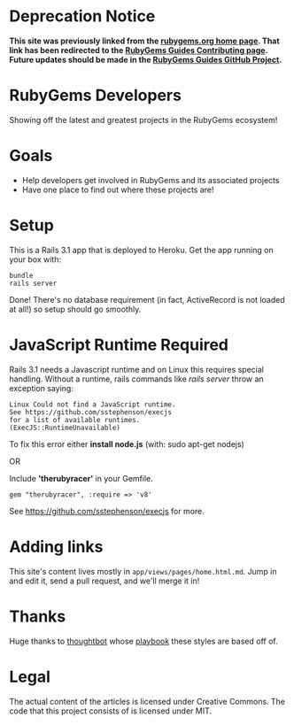 Deprecation Notice
==================

**This site was previously linked from the [rubygems.org home page](https://rubygems.org/). That link has
been redirected to the [RubyGems Guides Contributing page](http://guides.rubygems.org/contributing/). Future
updates should be made in the [RubyGems Guides GitHub Project](https://github.com/rubygems/guides).**

RubyGems Developers
===================

Showing off the latest and greatest projects in the RubyGems ecosystem!

Goals
=====

* Help developers get involved in RubyGems and its associated projects
* Have one place to find out where these projects are!

Setup
=====

This is a Rails 3.1 app that is deployed to Heroku. Get the app running on your box with:

    bundle
    rails server

Done! There's no database requirement (in fact, ActiveRecord is not loaded at all!) so setup should go smoothly.

JavaScript Runtime Required
===============================

Rails 3.1 needs a Javascript runtime and on Linux this requires special handling.
Without a runtime, rails commands like  *rails server* throw an exception saying:

    Linux Could not find a JavaScript runtime.
    See https://github.com/sstephenson/execjs
    for a list of available runtimes.
    (ExecJS::RuntimeUnavailable)

To fix this error either **install node.js** (with: sudo apt-get nodejs)

OR

Include **'therubyracer'** in your Gemfile.

    gem "therubyracer", :require => 'v8'

See https://github.com/sstephenson/execjs for more.

Adding links
============

This site's content lives mostly in `app/views/pages/home.html.md`. Jump in and edit it, send a pull request, and we'll merge it in!

Thanks
======

Huge thanks to [thoughtbot](http//thoughtbot.com) whose [playbook](http://playbook.thoughtbot.com) these styles are based off of.

Legal
=====

The actual content of the articles is licensed under Creative Commons. The code that this project consists of is licensed under MIT.
